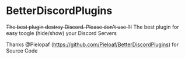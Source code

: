 # BetterDiscordPlugins
~~The best plugin destroy Discord. Please don't use !!!~~
The best plugin for easy toogle (hide/show) your Discord Servers

Thanks @Pielopaf (https://github.com/Pieloaf/BetterDiscordPlugins)
for Source Code
